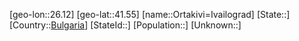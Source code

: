 ﻿---
location: [41.55,26.12]
type: City
tags:
- geo/City


SpocWebEntityId: 33144
isDeleted: false
confidential: public

---
[geo-lon::26.12]
[geo-lat::41.55]
[name::Ortakivi=Ivailograd]
[State::]
[Country::[Bulgaria](geo/Continent/Europe/Bulgaria.md)]
[StateId::]
[Population::]
[Unknown::]

